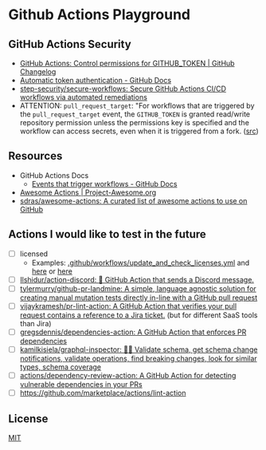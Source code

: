 # Github Actions Playground

## GitHub Actions Security

- [GitHub Actions: Control permissions for GITHUB_TOKEN | GitHub Changelog](https://github.blog/changelog/2021-04-20-github-actions-control-permissions-for-github_token/)
- [Automatic token authentication - GitHub Docs](https://docs.github.com/en/actions/security-guides/automatic-token-authentication#permissions-for-the-github_token)
- [step-security/secure-workflows: Secure GitHub Actions CI/CD workflows via automated remediations](https://github.com/step-security/secure-workflows)
- ATTENTION: `pull_request_target`: "For workflows that are triggered by the
  `pull_request_target` event, the `GITHUB_TOKEN` is granted read/write
  repository permission unless the permissions key is specified and the workflow
  can access secrets, even when it is triggered from a fork.
  ([src](https://docs.github.com/en/actions/using-workflows/events-that-trigger-workflows#pull_request_target))

## Resources

- GitHub Actions Docs
  - [Events that trigger workflows - GitHub Docs](https://docs.github.com/en/actions/using-workflows/events-that-trigger-workflows)
- [Awesome Actions | Project-Awesome.org](https://project-awesome.org/sdras/awesome-actions)
- [sdras/awesome-actions: A curated list of awesome actions to use on GitHub](https://github.com/sdras/awesome-actions)

## Actions I would like to test in the future

- [ ] licensed
  - Examples:
    [.github/workflows/update_and_check_licenses.yml](https://github.com/actions/labeler/blob/e54e5b338fbd6e6cdb5d60f51c22335fc57c401e/.github/workflows/update_and_check_licenses.yml)
    and
    [here](https://github.com/peaceiris/actions-label-commenter/commit/cc255e22e031205d18932cb76c5968fe893812c6)
    or
    [here](https://github.com/TimonVS/pr-labeler-action/blob/b47402568cce2e3e871eba362e7268d5a8fb54cc/.github/workflows/license-status.yml)
- [ ] [Ilshidur/action-discord: 🚀 GitHub Action that sends a Discord message.](https://github.com/Ilshidur/action-discord)
- [ ] [tylermurry/github-pr-landmine: A simple, language agnostic solution for creating manual mutation tests directly in-line with a GitHub pull request](https://github.com/tylermurry/github-pr-landmine)
- [ ] [vijaykramesh/pr-lint-action: A GitHub Action that verifies your pull request contains a reference to a Jira ticket.](https://github.com/vijaykramesh/pr-lint-action)
  (but for different SaaS tools than Jira)
- [ ] [gregsdennis/dependencies-action: A GitHub Action that enforces PR dependencies](https://github.com/gregsdennis/dependencies-action)
- [ ] [kamilkisiela/graphql-inspector: 🕵️‍♀️ Validate schema, get schema change notifications, validate operations, find breaking changes, look for similar types, schema coverage](https://github.com/kamilkisiela/graphql-inspector)
- [ ] [actions/dependency-review-action: A GitHub Action for detecting vulnerable dependencies in your PRs](https://github.com/actions/dependency-review-action)
- [ ] https://github.com/marketplace/actions/lint-action

## License

[MIT](./LICENSE)

